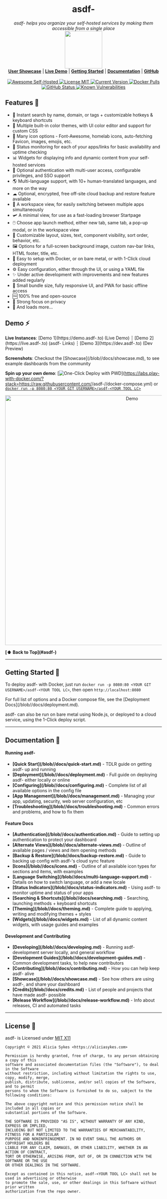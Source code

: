 <h1 align="center">asdf-<YOUR TOOL LC></h1>
<p align="center">
  <i>asdf-<YOUR TOOL LC> helps you organize your self-hosted services by making them accessible from a single place</i>
   <br/>
  <img width="120" src="https://i.ibb.co/yhbt6CY/asdf-<YOUR TOOL LC>.png" />
  <br/>
  <b><a href="<TOOL REPO>/blob/<PRIMARY BRANCH>/docs/showcase.md">User Showcase</a></b> | <b><a href="https://demo.asdf-<YOUR TOOL LC>.to">Live Demo</a></b> | <b><a href="<TOOL REPO>/blob/<PRIMARY BRANCH>/docs/quick-start.md">Getting Started</a></b> | <b><a href="https://asdf-<YOUR TOOL LC>.to/docs">Documentation</a></b> | <b><a href="<TOOL REPO>">GitHub</a></b>
  <br/><br/>
  <a href="https://github.com/awesome-selfhosted/awesome-selfhosted#personal-dashboards">
    <img src="https://cdn.rawgit.com/sindresorhus/awesome/d7305f38d29fed78fa85652e3a63e154dd8e8829/media/badge.svg" alt="Awesome Self-Hosted">
  </a>
  <a href="<TOOL REPO>/blob/<PRIMARY BRANCH>/LICENSE">
    <img src="https://img.shields.io/badge/License-MIT-0aa8d2?logo=opensourceinitiative&logoColor=fff" alt="License MIT">
  </a>
  <a href="<TOOL REPO>/blob/<PRIMARY BRANCH>/.github/CHANGELOG.md">
    <img src="https://img.shields.io/github/package-json/v/<YOUR GIT USERNAME>/asdf-<YOUR TOOL LC>?logo=azurepipelines&amp;color=0aa8d2" alt="Current Version">
  </a>
  <a href="https://hub.docker.com/r/<YOUR GIT USERNAME>/asdf-<YOUR TOOL LC>">
    <img src="https://img.shields.io/docker/pulls/<YOUR GIT USERNAME>/asdf-<YOUR TOOL LC>?logo=docker&color=0aa8d2&logoColor=fff" alt="Docker Pulls">
  </a>
  <a href="http://as93.link/asdf-<YOUR TOOL LC>-build-status">
   <img src="https://badgen.net/github/status/<YOUR GIT USERNAME>/asdf-<YOUR TOOL LC>?icon=github" alt="GitHub Status">
  </a>
  <a href="https://snyk.io/test/github/<YOUR GIT USERNAME>/asdf-<YOUR TOOL LC>">
    <img src="https://snyk.io/test/github/<YOUR GIT USERNAME>/asdf-<YOUR TOOL LC>/badge.svg" alt="Known Vulnerabilities">
  </a>
</p>

## Features 🌈

- 🔎 Instant search by name, domain, or tags + customizable hotkeys & keyboard shortcuts
- 🎨 Multiple built-in color themes, with UI color editor and support for custom CSS
- 🧸 Many icon options - Font-Awesome, homelab icons, auto-fetching Favicon, images, emojis, etc.
- 🚦 Status monitoring for each of your apps/links for basic availability and uptime checking
- 📊 Widgets for displaying info and dynamic content from your self-hosted services
- 💂 Optional authentication with multi-user access, configurable privileges, and SSO support
- 🌎 Multi-language support, with 10+ human-translated languages, and more on the way
- ☁ Optional, encrypted, free off-site cloud backup and restore feature available
- 💼 A workspace view, for easily switching between multiple apps simultaneously
- 🛩️ A minimal view, for use as a fast-loading browser Startpage
- 🖱️ Choose app launch method, either new tab, same tab, a pop-up modal, or in the workspace view
- 📏 Customizable layout, sizes, text, component visibility, sort order, behavior, etc.
- 🖼️ Options for a full-screen background image, custom nav-bar links, HTML footer, title, etc.
- 🚀 Easy to setup with Docker, or on bare metal, or with 1-Click cloud deployment
- ⚙️ Easy configuration, either through the UI, or using a YAML file
- ✨ Under active development with improvements and new features added regularly 
- 🤏 Small bundle size, fully responsive UI, and PWA for basic offline access
- 🆓 100% free and open-source
- 🔐 Strong focus on privacy
- 🌈 And loads more...

## Demo ⚡

**Live Instances**: [Demo 1](https://demo.asdf-<YOUR TOOL LC>.to) (Live Demo) ┆ [Demo 2](https://live.asdf-<YOUR TOOL LC>.to) (asdf-<YOUR TOOL LC> Links) ┆ [Demo 3](https://dev.asdf-<YOUR TOOL LC>.to) (Dev Preview)

**Screenshots**: Checkout the [Showcase](<TOOL REPO>/blob/<PRIMARY BRANCH>/docs/showcase.md), to see example dashboards from the community

**Spin up your own demo**: [![One-Click Deploy with PWD](https://img.shields.io/badge/Play--with--Docker-Deploy-2496ed?style=flat-square&logo=docker)](https://labs.play-with-docker.com/?stack=https://raw.githubusercontent.com/<YOUR GIT USERNAME>/asdf-<YOUR TOOL LC>/<PRIMARY BRANCH>/docker-compose.yml) or [`docker run -p 8080:80 <YOUR GIT USERNAME>/asdf-<YOUR TOOL LC>`](./docs/quick-start.md)


<p align="center">
  <img width="800" src="https://i.ibb.co/L8YbNNc/asdf-<YOUR TOOL LC>-demo2.gif" alt="Demo" />
</p>


**[⬆️ Back to Top](#asdf-<YOUR TOOL LC>)**

---

## Getting Started 🛫

To deploy asdf-<YOUR TOOL LC> with Docker, just run `docker run -p 8080:80 <YOUR GIT USERNAME>/asdf-<YOUR TOOL LC>`, then open `http://localhost:8080`

For full list of options and a Docker compose file, see the [Deployment Docs](<TOOL REPO>/blob/<PRIMARY BRANCH>/docs/deployment.md).

asdf-<YOUR TOOL LC> can also be run on bare metal using Node.js, or deployed to a cloud service, using the 1-Click deploy script.

---

## Documentation 📝

#### Running asdf-<YOUR TOOL LC>
- **[Quick Start](<TOOL REPO>/blob/<PRIMARY BRANCH>/docs/quick-start.md)** - TDLR guide on getting asdf-<YOUR TOOL LC> up and running
- **[Deployment](<TOOL REPO>/blob/<PRIMARY BRANCH>/docs/deployment.md)** - Full guide on deploying asdf-<YOUR TOOL LC> either locally or online
- **[Configuring](<TOOL REPO>/blob/<PRIMARY BRANCH>/docs/configuring.md)** - Complete list of all available options in the config file
- **[App Management](<TOOL REPO>/blob/<PRIMARY BRANCH>/docs/management.md)** - Managing your app, updating, security, web server configuration, etc
- **[Troubleshooting](<TOOL REPO>/blob/<PRIMARY BRANCH>/docs/troubleshooting.md)** - Common errors and problems, and how to fix them

#### Feature Docs
- **[Authentication](<TOOL REPO>/blob/<PRIMARY BRANCH>/docs/authentication.md)** - Guide to setting up authentication to protect your dashboard
- **[Alternate Views](<TOOL REPO>/blob/<PRIMARY BRANCH>/docs/alternate-views.md)** - Outline of available pages / views and item opening methods
- **[Backup & Restore](<TOOL REPO>/blob/<PRIMARY BRANCH>/docs/backup-restore.md)** - Guide to backing up config with asdf-<YOUR TOOL LC>'s cloud sync feature
- **[Icons](<TOOL REPO>/blob/<PRIMARY BRANCH>/docs/icons.md)** - Outline of all available icon types for sections and items, with examples
- **[Language Switching](<TOOL REPO>/blob/<PRIMARY BRANCH>/docs/multi-language-support.md)** - Details on how to switch language, or add a new locale
- **[Status Indicators](<TOOL REPO>/blob/<PRIMARY BRANCH>/docs/status-indicators.md)** - Using asdf-<YOUR TOOL LC> to monitor uptime and status of your apps
- **[Searching  & Shortcuts](<TOOL REPO>/blob/<PRIMARY BRANCH>/docs/searching.md)** - Searching, launching methods + keyboard shortcuts
- **[Theming](<TOOL REPO>/blob/<PRIMARY BRANCH>/docs/theming.md)** - Complete guide to applying, writing and modifying themes + styles
- **[Widgets](<TOOL REPO>/blob/<PRIMARY BRANCH>/docs/widgets.md)** - List of all dynamic content widgets, with usage guides and examples

#### Development and Contributing 
- **[Developing](<TOOL REPO>/blob/<PRIMARY BRANCH>/docs/developing.md)** - Running asdf-<YOUR TOOL LC> development server locally, and general workflow
- **[Development Guides](<TOOL REPO>/blob/<PRIMARY BRANCH>/docs/development-guides.md)** - Common development tasks, to help new contributors
- **[Contributing](<TOOL REPO>/blob/<PRIMARY BRANCH>/docs/contributing.md)** - How you can help keep asdf-<YOUR TOOL LC> alive
- **[Showcase](<TOOL REPO>/blob/<PRIMARY BRANCH>/docs/showcase.md)** - See how others are using asdf-<YOUR TOOL LC>, and share your dashboard
- **[Credits](<TOOL REPO>/blob/<PRIMARY BRANCH>/docs/credits.md)** - List of people and projects that have made asdf-<YOUR TOOL LC> possible
- **[Release Workflow](<TOOL REPO>/blob/<PRIMARY BRANCH>/docs/release-workflow.md)** - Info about releases, CI and automated tasks

---

## License 📜

asdf-<YOUR TOOL LC> is Licensed under [MIT X11](https://en.wikipedia.org/wiki/MIT_License)

```
Copyright © 2021 Alicia Sykes <https://aliciasykes.com>

Permission is hereby granted, free of charge, to any person obtaining a copy of this
software and associated documentation files (the "Software"), to deal in the Software
without restriction, including without limitation the rights to use, copy, modify, merge,
publish, distribute, sublicense, and/or sell copies of the Software, and to permit
persons to whom the Software is furnished to do so, subject to the following conditions:

The above copyright notice and this permission notice shall be included in all copies or
substantial portions of the Software.

THE SOFTWARE IS PROVIDED "AS IS", WITHOUT WARRANTY OF ANY KIND, EXPRESS OR IMPLIED,
INCLUDING BUT NOT LIMITED TO THE WARRANTIES OF MERCHANTABILITY, FITNESS FOR A PARTICULAR
PURPOSE AND NONINFRINGEMENT. IN NO EVENT SHALL THE AUTHORS OR COPYRIGHT HOLDERS BE
LIABLE FOR ANY CLAIM, DAMAGES, OR OTHER LIABILITY, WHETHER IN AN ACTION OF CONTRACT,
TORT OR OTHERWISE, ARISING FROM, OUT OF, OR IN CONNECTION WITH THE SOFTWARE OR THE USE
OR OTHER DEALINGS IN THE SOFTWARE.

Except as contained in this notice, asdf-<YOUR TOOL LC> shall not be used in advertising or otherwise
to promote the sale, use, or other dealings in this Software without prior written
authorization from the repo owner.
```
